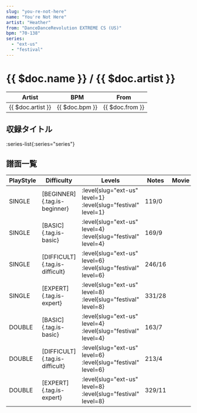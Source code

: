 ```yaml
---
slug: "you-re-not-here"
name: "You're Not Here"
artist: "Heather"
from: "DanceDanceRevolution EXTREME CS (US)"
bpm: "70-138"
series:
  - "ext-us"
  - "festival"
---
```


# {{ $doc.name }} / {{ $doc.artist }}

|Artist|BPM|From|
|------|---|----|
|{{ $doc.artist }}|{{ $doc.bpm }}|{{ $doc.from }}|

## 収録タイトル

:series-list{:series="series"}

## 譜面一覧

|PlayStyle|Difficulty|Levels|Notes|Movie|
|---------|----------|------|-----|-----|
|SINGLE|[BEGINNER]{.tag.is-beginner}|<div class="field is-grouped is-grouped-multiline">:level{slug="ext-us" level=1} :level{slug="festival" level=1}</div>|119/0||
|SINGLE|[BASIC]{.tag.is-basic}|<div class="field is-grouped is-grouped-multiline">:level{slug="ext-us" level=4} :level{slug="festival" level=4}</div>|169/9||
|SINGLE|[DIFFICULT]{.tag.is-difficult}|<div class="field is-grouped is-grouped-multiline">:level{slug="ext-us" level=6} :level{slug="festival" level=6}</div>|246/16||
|SINGLE|[EXPERT]{.tag.is-expert}|<div class="field is-grouped is-grouped-multiline">:level{slug="ext-us" level=8} :level{slug="festival" level=8}</div>|331/28||
|DOUBLE|[BASIC]{.tag.is-basic}|<div class="field is-grouped is-grouped-multiline">:level{slug="ext-us" level=4} :level{slug="festival" level=4}</div>|163/7||
|DOUBLE|[DIFFICULT]{.tag.is-difficult}|<div class="field is-grouped is-grouped-multiline">:level{slug="ext-us" level=6} :level{slug="festival" level=6}</div>|213/4||
|DOUBLE|[EXPERT]{.tag.is-expert}|<div class="field is-grouped is-grouped-multiline">:level{slug="ext-us" level=8} :level{slug="festival" level=8}</div>|329/11||

